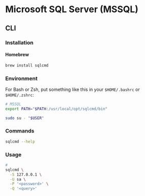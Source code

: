 # Microsoft SQL Server (MSSQL)

## CLI

### Installation

#### Homebrew

```sh
brew install sqlcmd
```

### Environment

For Bash or Zsh, put something like this in your `$HOME/.bashrc` or `$HOME/.zshrc`:

```sh
# MSSQL
export PATH="$PATH:/usr/local/opt/sqlcmd/bin"
```

```sh
sudo su - "$USER"
```

### Commands

```sh
sqlcmd --help
```

### Usage

```sh
#
sqlcmd \
  -S 127.0.0.1 \
  -U sa \
  -P '<password>' \
  -Q '<query>'
```

<!--
### Tips

####

sqlcmd -S localhost -U SA -Q "BACKUP DATABASE [demodb] TO DISK = N'/var/opt/mssql/data/demodb.bak' WITH NOFORMAT, NOINIT, NAME = 'demodb-full', SKIP, NOREWIND, NOUNLOAD, STATS = 10"

sqlcmd -S localhost,1433 -U SA -P <<SET_YOUR_PASSWORD>> -i <PATH>\DDL.sql -o <PATH>\output_DDL.txt

sqlcmd -S localhost,1433 -U SA -P <<SET_YOUR_PASSWORD>> -i <PATH>\DML.sql -o <PATH>\output_DML.txt
-->
